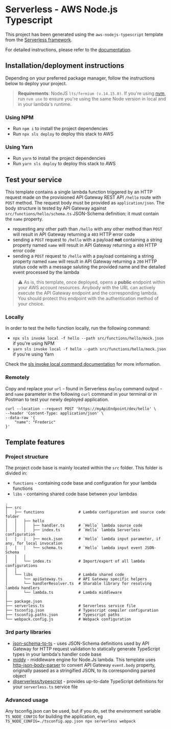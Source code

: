 # Serverless - AWS Node.js Typescript

This project has been generated using the `aws-nodejs-typescript` template from the [Serverless framework](https://www.serverless.com/).

For detailed instructions, please refer to the [documentation](https://www.serverless.com/framework/docs/providers/aws/).

## Installation/deployment instructions

Depending on your preferred package manager, follow the instructions below to deploy your project.

> **Requirements**: NodeJS `lts/fermium (v.14.15.0)`. If you're using [nvm](https://github.com/nvm-sh/nvm), run `nvm use` to ensure you're using the same Node version in local and in your lambda's runtime.

### Using NPM

- Run `npm i` to install the project dependencies
- Run `npx sls deploy` to deploy this stack to AWS

### Using Yarn

- Run `yarn` to install the project dependencies
- Run `yarn sls deploy` to deploy this stack to AWS

## Test your service

This template contains a single lambda function triggered by an HTTP request made on the provisioned API Gateway REST API `/hello` route with `POST` method. The request body must be provided as `application/json`. The body structure is tested by API Gateway against `src/functions/hello/schema.ts` JSON-Schema definition: it must contain the `name` property.

- requesting any other path than `/hello` with any other method than `POST` will result in API Gateway returning a `403` HTTP error code
- sending a `POST` request to `/hello` with a payload **not** containing a string property named `name` will result in API Gateway returning a `400` HTTP error code
- sending a `POST` request to `/hello` with a payload containing a string property named `name` will result in API Gateway returning a `200` HTTP status code with a message saluting the provided name and the detailed event processed by the lambda

> :warning: As is, this template, once deployed, opens a **public** endpoint within your AWS account resources. Anybody with the URL can actively execute the API Gateway endpoint and the corresponding lambda. You should protect this endpoint with the authentication method of your choice.

### Locally

In order to test the hello function locally, run the following command:

- `npx sls invoke local -f hello --path src/functions/hello/mock.json` if you're using NPM
- `yarn sls invoke local -f hello --path src/functions/hello/mock.json` if you're using Yarn

Check the [sls invoke local command documentation](https://www.serverless.com/framework/docs/providers/aws/cli-reference/invoke-local/) for more information.

### Remotely

Copy and replace your `url` - found in Serverless `deploy` command output - and `name` parameter in the following `curl` command in your terminal or in Postman to test your newly deployed application.

```
curl --location --request POST 'https://myApiEndpoint/dev/hello' \
--header 'Content-Type: application/json' \
--data-raw '{
    "name": "Frederic"
}'
```

## Template features

### Project structure

The project code base is mainly located within the `src` folder. This folder is divided in:

- `functions` - containing code base and configuration for your lambda functions
- `libs` - containing shared code base between your lambdas

```
.
├── src
│   ├── functions               # Lambda configuration and source code folder
│   │   ├── hello
│   │   │   ├── handler.ts      # `Hello` lambda source code
│   │   │   ├── index.ts        # `Hello` lambda Serverless configuration
│   │   │   ├── mock.json       # `Hello` lambda input parameter, if any, for local invocation
│   │   │   └── schema.ts       # `Hello` lambda input event JSON-Schema
│   │   │
│   │   └── index.ts            # Import/export of all lambda configurations
│   │
│   └── libs                    # Lambda shared code
│       └── apiGateway.ts       # API Gateway specific helpers
│       └── handlerResolver.ts  # Sharable library for resolving lambda handlers
│       └── lambda.ts           # Lambda middleware
│
├── package.json
├── serverless.ts               # Serverless service file
├── tsconfig.json               # Typescript compiler configuration
├── tsconfig.paths.json         # Typescript paths
└── webpack.config.js           # Webpack configuration
```

### 3rd party libraries 

- [json-schema-to-ts](https://github.com/ThomasAribart/json-schema-to-ts) - uses JSON-Schema definitions used by API Gateway for HTTP request validation to statically generate TypeScript types in your lambda's handler code base
- [middy](https://github.com/middyjs/middy) - middleware engine for Node.Js lambda. This template uses [http-json-body-parser](https://github.com/middyjs/middy/tree/master/packages/http-json-body-parser) to convert API Gateway `event.body` property, originally passed as a stringified JSON, to its corresponding parsed object
- [@serverless/typescript](https://github.com/serverless/typescript) - provides up-to-date TypeScript definitions for your `serverless.ts` service file

### Advanced usage

Any tsconfig.json can be used, but if you do, set the environment variable `TS_NODE_CONFIG` for building the application, eg `TS_NODE_CONFIG=./tsconfig.app.json npx serverless webpack`
